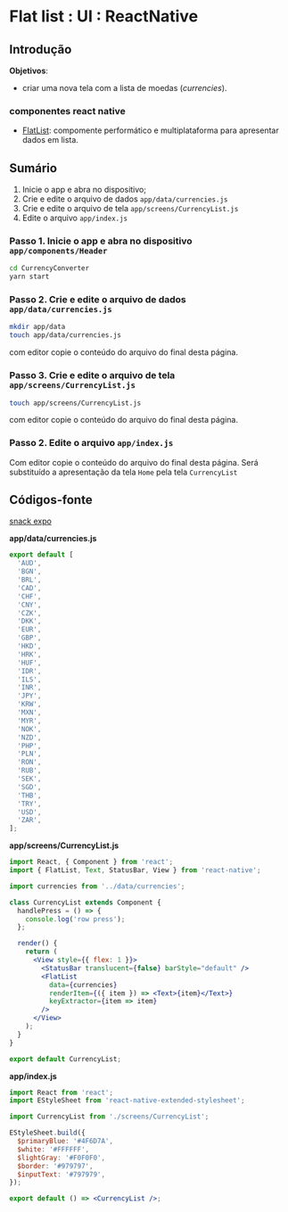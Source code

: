 

# [](#header-1) Flat list : UI : ReactNative


## [](#header-2) Introdução

**Objetivos**:
- criar uma nova tela com a lista de moedas (_currencies_).

### [](#header-3) componentes react native

- [FlatList](https://facebook.github.io/react-native/docs/flatlist.html): compomente performático e multiplataforma para apresentar dados em lista.


## [](#header-2) Sumário

1. Inicie o app e abra no dispositivo;
2. Crie e edite o arquivo de dados ```app/data/currencies.js```
3. Crie e edite o arquivo de tela ```app/screens/CurrencyList.js```
2. Edite o arquivo ```app/index.js```


### [](#header-3) Passo 1. Inicie o app e abra no dispositivo ```app/components/Header```

```sh
cd CurrencyConverter
yarn start
```


### [](#header-3) Passo 2. Crie e edite o arquivo de dados ```app/data/currencies.js```

```sh
mkdir app/data
touch app/data/currencies.js
```

com editor copie o conteúdo do arquivo do final desta página.


### [](#header-3) Passo 3. Crie e edite o arquivo de tela ```app/screens/CurrencyList.js```

```sh
touch app/screens/CurrencyList.js
```

com editor copie o conteúdo do arquivo do final desta página.


### [](#header-3) Passo 2. Edite o arquivo ```app/index.js```

Com editor copie o conteúdo do arquivo do final desta página.
Será substituído a apresentação da tela ```Home``` pela tela ```CurrencyList```












## [](#header-2) Códigos-fonte

[snack expo](https://snack.expo.io/@leonardo-minora/tiipos-2018-rn-11-app)


**app/data/currencies.js**
```javascript
export default [
  'AUD',
  'BGN',
  'BRL',
  'CAD',
  'CHF',
  'CNY',
  'CZK',
  'DKK',
  'EUR',
  'GBP',
  'HKD',
  'HRK',
  'HUF',
  'IDR',
  'ILS',
  'INR',
  'JPY',
  'KRW',
  'MXN',
  'MYR',
  'NOK',
  'NZD',
  'PHP',
  'PLN',
  'RON',
  'RUB',
  'SEK',
  'SGD',
  'THB',
  'TRY',
  'USD',
  'ZAR',
];
```



**app/screens/CurrencyList.js**
```jsx
import React, { Component } from 'react';
import { FlatList, Text, StatusBar, View } from 'react-native';

import currencies from '../data/currencies';

class CurrencyList extends Component {
  handlePress = () => {
    console.log('row press');
  };

  render() {
    return (
      <View style={{ flex: 1 }}>
        <StatusBar translucent={false} barStyle="default" />
        <FlatList
          data={currencies}
          renderItem={({ item }) => <Text>{item}</Text>}
          keyExtractor={item => item}
        />
      </View>
    );
  }
}

export default CurrencyList;
```



**app/index.js**
```jsx
import React from 'react';
import EStyleSheet from 'react-native-extended-stylesheet';

import CurrencyList from './screens/CurrencyList';

EStyleSheet.build({
  $primaryBlue: '#4F6D7A',
  $white: '#FFFFFF',
  $lightGray: '#F0F0F0',
  $border: '#979797',
  $inputText: '#797979',
});

export default () => <CurrencyList />;
```